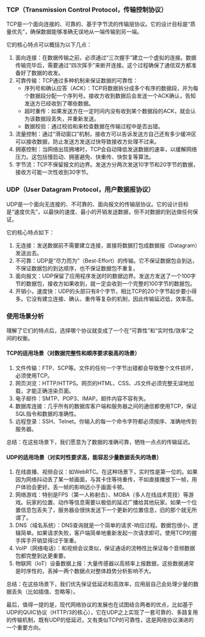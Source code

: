 
### TCP（Transmission Control Protocol，传输控制协议）

TCP是一个面向连接的、可靠的、基于字节流的传输层协议。它的设计目标是“质量优先”，确保数据能够准确无误地从一端传输到另一端。

它的核心特点可以概括为以下几点：

1.  面向连接：在数据传输之前，必须通过“三次握手”建立一个虚拟的连接。数据传输完毕后，需要通过“四次挥手”来断开连接。这个过程确保了通信双方都准备好了数据的收发。
2.  可靠传输：TCP通过多种机制来保证数据的可靠性：
    *   序列号和确认应答（ACK）：TCP将数据拆分成多个有序的数据段，并为每个数据段分配一个序列号。接收方收到数据后会发送一个ACK确认，告知发送方已经收到了哪些数据。
    *   超时重传：如果发送方在一定时间内没有收到某个数据段的ACK，就会认为该数据段丢失，并重新发送。
    *   数据校验：通过校验和来检查数据在传输过程中是否出错。
3.  流量控制：通过“滑动窗口”机制，接收方可以告诉发送方自己还有多少缓冲区可以接收数据，防止发送方发送过快导致接收方处理不过来。
4.  拥塞控制：当网络出现拥堵时，TCP会自动降低发送数据的速率，以缓解网络压力。这包括慢启动、拥塞避免、快重传、快恢复等算法。
5.  字节流：TCP不保留报文的边界。发送方分两次发送10字节和20字节的数据，接收方可能一次性收到30字节。

### UDP（User Datagram Protocol，用户数据报协议）

UDP是一个面向无连接的、不可靠的、面向报文的传输层协议。它的设计目标是“速度优先”，以最快的速度、最小的开销发送数据，但不对数据的到达做任何保证。

它的核心特点如下：

1.  无连接：发送数据前不需要建立连接，直接将数据打包成数据报（Datagram）发送出去。
2.  不可靠：UDP是“尽力而为”（Best-Effort）的传输。它不保证数据包会到达，不保证数据包的到达顺序，也不保证数据包不重复。
3.  面向报文：UDP保留了应用程序发送时的数据边界。发送方发送了一个100字节的数据包，接收方如果收到，就一定会收到一个完整的100字节的数据包。
4.  开销小，速度快：UDP的头部只有8个字节，相比TCP的20个字节起步要小得多。它没有建立连接、确认、重传等复杂的机制，因此传输延迟低，效率高。

### 使用场景分析

理解了它们的特点后，选择哪个协议就变成了一个在“可靠性”和“实时性/效率”之间的权衡。

#### TCP的适用场景（对数据完整性和顺序要求极高的场景）

1.  文件传输：FTP、SCP等。文件的任何一个字节出错都会导致整个文件损坏，必须使用TCP。
2.  网页浏览：HTTP/HTTPS。网页的HTML、CSS、JS文件必须完整无误地加载，才能正确渲染页面。
3.  电子邮件：SMTP、POP3、IMAP。邮件内容不容有失。
4.  数据库连接：几乎所有的数据库客户端和服务器之间的通信都使用TCP，保证SQL指令和数据的准确性。
5.  远程登录：SSH、Telnet。你输入的每一个命令字符都必须按序、准确地传到服务器。

总结：在这些场景下，我们愿意为了数据的准确可靠，牺牲一点点的传输延迟。

#### UDP的适用场景（对实时性要求高，能容忍少量数据丢失的场景）

1.  在线直播、视频会议：如WebRTC。在这种场景下，实时性是第一位的。如果因为网络抖动丢了某一帧画面，与其卡住等待重传，不如直接播放下一帧，用户体验会更好。丢一帧的影响远小于画面卡顿。
2.  网络游戏：特别是FPS（第一人称射击）、MOBA（多人在线战术竞技）等游戏。玩家的位置、动作等信息需要以极低的延迟广播给其他玩家。如果一个位置信息包丢失了，服务器会很快发送下一个更新的位置信息，旧的那个就无所谓了。
3.  DNS（域名系统）：DNS查询就是一个简单的请求-响应过程。数据包很小，逻辑简单。如果请求失败，客户端简单地重新发起一次请求即可。使用TCP的握手挥手开销显得过于笨重。
4.  VoIP（网络电话）：和视频会议类似，保证通话的流畅性比保证每个音频数据包都完整到达更重要。
5.  物联网（IoT）设备数据上报：大量传感器以高频率上报数据，这些数据通常是时序性的，丢掉一两个数据点对整体趋势分析影响不大。

总结：在这些场景下，我们优先保证低延迟和高效率，应用层自己会处理少量的数据丢失（比如插值、忽略等）。

最后，值得一提的是，现代网络协议的发展也在试图结合两者的优点，比如基于UDP的QUIC协议（HTTP/3的核心），它在UDP之上实现了一套可靠的、多路复用的传输机制，既有UDP的低延迟，又有类似TCP的可靠性，这是网络协议演进的一个重要方向。